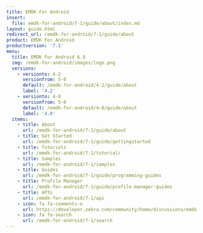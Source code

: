 ```yaml
---
title: EMDK For Android
insert:
  file: emdk-for-android/7-1/guide/about/index.md
layout: guide.html
redirect_url: /emdk-for-android/7-1/guide/about
product: EMDK For Android
productversion: '7.1'
menu:
  title: EMDK For Android 6.9
  img: /emdk-for-android/images/logo.png
  versions:
    - versionto: 4-2
      versionfrom: 5-0
      default: /emdk-for-android/4-2/guide/about
      label: '4.2'
    - versionto: 4-0
      versionfrom: 5-0
      default: /emdk-for-android/4-0/guide/about
      label: '4.0'
  items:
    - title: About
      url: /emdk-for-android/7-1/guide/about
    - title: Get Started
      url: /emdk-for-android/7-1/guide/gettingstarted
    - title: Tutorials
      url: /emdk-for-android/7-1/tutorial/
    - title: Samples
      url: /emdk-for-android/7-1/samples
    - title: Guides
      url: /emdk-for-android/7-1/guide/programming-guides
    - title: Profile Manager
      url: /emdk-for-android/7-1/guide/profile-manager-guides
    - title: APIs
      url: /emdk-for-android/7-1/api
    - icon: fa fa-comments-o
      url: https://developer.zebra.com/community/home/discussions/emdk
    - icon: fa fa-search
      url: /emdk-for-android/7-1/search
---
```


